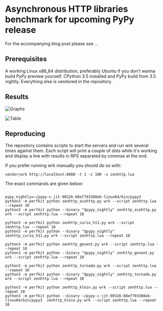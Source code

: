 # Asynchronous HTTP libraries benchmark for upcoming PyPy release

For the accompanying blog post please see ...

Prerequisites
-------------

A working Linux x86_64 distribution, preferably Ubuntu if you don't wanna
build PyPy preview yourself. CPython 3.5 installed and PyPy build from 3.5 nightly.
Everything else is vendored in the repository.


Results
-------

![Graphs](graphs.png)

![Table](table.png)

Reproducing
-----------

The repository contains scripts to start the servers and run wrk several times
against them. Each script will print a couple of dots while it's working and display a line with results in RPS separated by commas at the end.

If you prefer running wrk manually you should do so with:

`vendor/wrk http://localhost:8080 -t 1 -c 100 -s zenhttp.lua`

The exact commands are given below:

```

pypy_nightly=~/pypy-c-jit-90326-88ef793308eb-linux64/bin/pypy3
python3 -m perfkit python zenhttp_aiohttp.py wrk --script zenhttp.lua --repeat 10
python3 -m perfkit python --binary "$pypy_nightly" zenhttp_aiohttp.py wrk --script zenhttp.lua --repeat 10

python3 -m perfkit python zenhttp_curio_h11.py wrk --script zenhttp.lua --repeat 10
python3 -m perfkit python --binary "$pypy_nightly" zenhttp_curio_h11.py wrk --script zenhttp.lua --repeat 10

python3 -m perfkit python zenhttp_gevent.py wrk --script zenhttp.lua --repeat 10
python3 -m perfkit python --binary "$pypy_nightly" zenhttp_gevent.py wrk --script zenhttp.lua --repeat 10

python3 -m perfkit python zenhttp_tornado.py wrk --script zenhttp.lua --repeat 10
python3 -m perfkit python --binary "$pypy_nightly" zenhttp_tornado.py wrk --script zenhttp.lua --repeat 10

python3 -m perfkit python zenhttp_klein.py wrk --script zenhttp.lua --repeat 10
python3 -m perfkit python --binary ~/pypy-c-jit-90326-88ef793308eb-linux64/bin/pypy3  zenhttp_klein.py wrk --script zenhttp.lua --repeat 10
```
